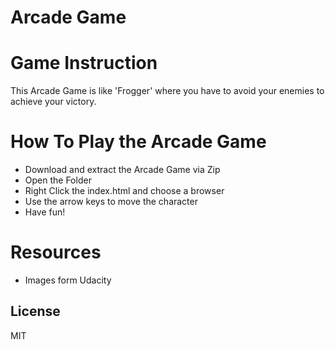 # Arcade Game

# Game Instruction
This Arcade Game is like 'Frogger' where you have to avoid your enemies to achieve your victory.

# How To Play the Arcade Game
   -  Download and extract the Arcade Game via Zip
   -  Open the Folder
   -  Right Click the index.html and choose a browser
   -  Use the arrow keys to move the character
   -  Have fun!

# Resources 
   -  Images form Udacity

License
----

MIT
